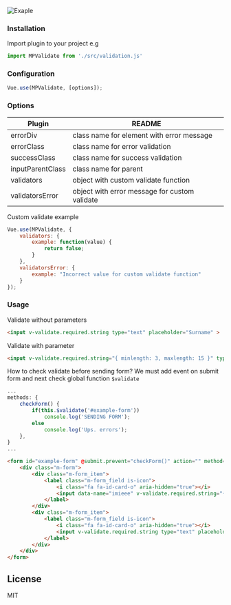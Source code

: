 ![Exaple](http://michalpb1.pl/Demo/mpvalidate.png)

### Installation

Import plugin to your project e.g

```js
import MPValidate from './src/validation.js'
```
### Configuration
```js
Vue.use(MPValidate, [options]);
```

### Options
| Plugin | README |
| ------ | ------ |
| errorDiv | class name for element with error message |
| errorClass | class name for error validation |
| successClass | class name for success validation |
| inputParentClass | class name for parent  |
| validators | object with custom validate function |
| validatorsError | object with error message for custom validate |

Custom validate example

```js
Vue.use(MPValidate, {
	validators: {
		example: function(value) {
			return false;
		}
	},
	validatorsError: {
		example: "Incorrect value for custom validate function"
	}
});
```

### Usage

Validate without parameters
```html
<input v-validate.required.string type="text" placeholder="Surname" >
```

Validate with parameter
```html
<input v-validate.required.string="{ minlength: 3, maxlength: 15 }" type="text" placeholder="First name" autofocus>
```

How to check validate before sending form? We must add event on submit form and next check global function `$validate`
```js
...
methods: {
	checkForm() {
		if(this.$validate('#example-form'))
			console.log('SENDING FORM');
		else
			console.log('Ups. errors');
	},
}
...
```
```html js
<form id="example-form" @submit.prevent="checkForm()" action="" method="post">
	<div class="m-form">
		<div class="m-form_item">
            <label class="m-form_field is-icon">
                <i class="fa fa-id-card-o" aria-hidden="true"></i>
                <input data-name="imieee" v-validate.required.string="{ minlength: 3, maxlength: 15, testt: 10 }" type="text" placeholder="First name" autofocus>
            </label>
        </div>
		<div class="m-form_item">
            <label class="m-form_field is-icon">
                <i class="fa fa-id-card-o" aria-hidden="true"></i>
                <input v-validate.required.string type="text" placeholder="Surname">
            </label>
        </div>
	</div>
</form>
```

License
----

MIT

